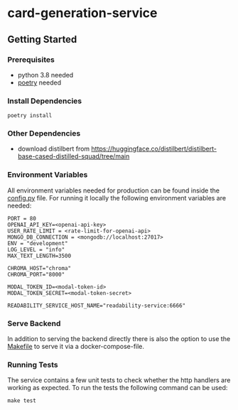 # card-generation-service

## Getting Started

### Prerequisites

-   python 3.8 needed
-   [poetry](https://python-poetry.org/) needed

### Install Dependencies

```
poetry install
```

### Other Dependencies

-   download distilbert from https://huggingface.co/distilbert/distilbert-base-cased-distilled-squad/tree/main

### Environment Variables

All environment variables needed for production can be found inside the [config.py](./config.py) file. For running it locally the following environment variables are needed:

```
PORT = 80
OPENAI_API_KEY=<openai-api-key>
USER_RATE_LIMIT = <rate-limit-for-openai-api>
MONGO_DB_CONNECTION = <mongodb://localhost:27017>
ENV = "development"
LOG_LEVEL = "info"
MAX_TEXT_LENGTH=3500

CHROMA_HOST="chroma"
CHROMA_PORT="8000"

MODAL_TOKEN_ID=<modal-token-id>
MODAL_TOKEN_SECRET=<modal-token-secret>

READABILITY_SERVICE_HOST_NAME="readability-service:6666"
```

### Serve Backend

In addition to serving the backend directly there is also the option to use the [Makefile](./Makefile) to serve it via a docker-compose-file.

### Running Tests

The service contains a few unit tests to check whether the http handlers are working as expected. To run the tests the following command can be used:

```
make test
```
